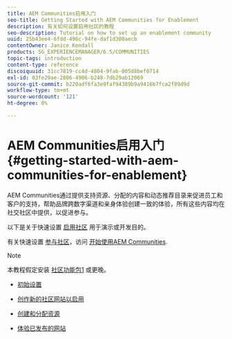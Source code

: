 ```yaml
---
title: AEM Communities启用入门
seo-title: Getting Started with AEM Communities for Enablement
description: 有关如何设置启用社区的教程
seo-description: Tutorial on how to set up an enablement community
uuid: 25b43ee4-6fdd-496c-94fe-daf1d300aecb
contentOwner: Janice Kendall
products: SG_EXPERIENCEMANAGER/6.5/COMMUNITIES
topic-tags: introduction
content-type: reference
discoiquuid: 31cc7819-cc4d-4804-9fab-005d8bef0714
exl-id: 03fe29ae-2806-4906-b248-7db29ab12069
source-git-commit: b220adf6fa3e9faf94389b9a9416b7fca2f89d9d
workflow-type: tm+mt
source-wordcount: '121'
ht-degree: 0%

---
```


# AEM Communities启用入门 {#getting-started-with-aem-communities-for-enablement}

AEM Communities通过提供支持资源、分配的内容和动态推荐目录来促进员工和客户的支持，帮助品牌跨数字渠道和亲身体验创建一致的体验，所有这些内容均在社交社区中提供，以促进参与。

以下是关于快速设置 [启用社区](overview.md#enablement-community) 用于演示或开发目的。

有关快速设置 [参与社区](overview.md#engagement-community)，访问 [开始使用AEM Communities](getting-started.md).

>[!NOTE]
>
>本教程假定安装 [社区功能包1](deploy-communities.md#latestfeaturepack) 或更晚。

* [初始设置](enablement-setup.md)

* [创作新的社区网站以启用](enablement-create-site.md)

* [创建和分配资源](resource.md)

* [体验已发布的网站](enablement-published-site.md)

